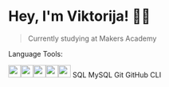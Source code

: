 # Hey, I'm Viktorija! 👋🏼 #

> Currently studying at  Makers Academy

Language Tools:

<img src="https://i.imgur.com/QJYna1V.png" width="25" height="25"><img src="https://i.ibb.co/DQHgqnC/ruby.png" width="25" height="25"><img src="https://i.ibb.co/Dk4cGx5/html.png" width="25" height="25"><img src="https://i.ibb.co/3vsLb9v/java.png" width="25" height="25"><img src="https://i.ibb.co/KrTJv5b/node.png" width="25" height="25">
SQL
MySQL
Git
GitHub
CLI
